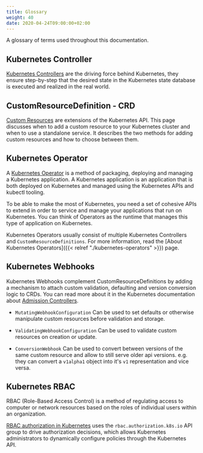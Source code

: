 ```yaml
---
title: Glossary
weight: 40
date: 2020-04-24T09:00:00+02:00
---
```


A glossary of terms used throughout this documentation.

## Kubernetes Controller

[Kubernetes Controllers][k8s-controller] are the driving force behind Kubernetes, they ensure step-by-step that the desired state in the Kubernetes state database is executed and realized in the real world.


## CustomResourceDefinition - CRD

[Custom Resources][custom-resources] are extensions of the Kubernetes API. This page discusses when to add a custom resource to your Kubernetes cluster and when to use a standalone service. It describes the two methods for adding custom resources and how to choose between them.


## Kubernetes Operator

A [Kubernetes Operator][k8s-operator] is a method of packaging, deploying and managing a Kubernetes application. A Kubernetes application is an application that is both deployed on Kubernetes and managed using the Kubernetes APIs and kubectl tooling.

To be able to make the most of Kubernetes, you need a set of cohesive APIs to extend in order to service and manage your applications that run on Kubernetes. You can think of Operators as the runtime that manages this type of application on Kubernetes.

Kubernetes Operators usually consist of multiple Kubernetes Controllers and `CustomResourceDefinitions`. For more information, read the [About Kubernetes Operators]({{< relref "./kubernetes-operators" >}}) page.


## Kubernetes Webhooks

Kubernetes Webhooks complement CustomResourceDefinitions by adding a mechanism to attach custom validation, defaulting and version conversion logic to CRDs.
You can read more about it in the Kubernetes documentation about [Admission Controllers][admission-controllers].

- `MutatingWebhookConfiguration`
  Can be used to set defaults or otherwise manipulate custom resources before validation and storage.

- `ValidatingWebhookConfiguration`
  Can be used to validate custom resources on creation or update.

- `ConversionWebhook`
  Can be used to convert between versions of the same custom resource and allow to still serve older api versions. e.g. they can convert a `v1alpha1` object into it's `v1` representation and vice versa.

## Kubernetes RBAC
RBAC (Role-Based Access Control) is a method of regulating access to computer or network resources based on the roles
of individual users within an organization.

[RBAC authorization in Kubernetes][k8s-rbac] uses the
`rbac.authorization.k8s.io` API group to drive authorization decisions, which allows Kubernetes administrators
to dynamically configure policies through the Kubernetes API.


[k8s-controller]: https://kubernetes.io/docs/concepts/architecture/controller/
[custom-resources]: https://kubernetes.io/docs/concepts/extend-kubernetes/api-extension/custom-resources/
[k8s-operator]: https://kubernetes.io/docs/concepts/extend-kubernetes/operator/
[admission-controllers]: https://kubernetes.io/docs/reference/access-authn-authz/extensible-admission-controllers/
[k8s-rbac]: https://kubernetes.io/docs/reference/access-authn-authz/rbac/